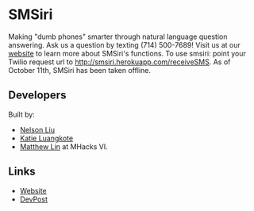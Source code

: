 # SMSiri
Making "dumb phones" smarter through natural language question answering. Ask us a question by texting (714) 500-7689! Visit us at our [website](http://www.smsiri.co/static/index.html) to learn more about SMSiri's functions. To use smsiri: point your Twilio request url to http://smsiri.herokuapp.com/receiveSMS. As of October 11th, SMSiri has been taken offline.

## Developers
Built by:
* [Nelson Liu](https://github.com/nelson-liu)
* [Katie Luangkote](https://github.com/kluangkote)
* [Matthew Lin](https://github.com/Darthpwner)
at MHacks VI.

## Links
* [Website](http://www.smsiri.co/static/index.html)
* [DevPost](http://devpost.com/software/smsiri)
